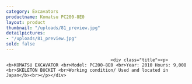 ```yaml
---
category: Excavators
productname: Komatsu PC200-8E0
layout: product
thumbnail: "/uploads/81_preview.jpg"
detailpictures:
- "/uploads/81_preview.jpg"
sold: false
---
```


                                            <div class="title"><p><b>KOMATSU EXCAVATOR <br>Model: PC200-8E0 <br>Year: 2010 Hours: 9,008 <br>SKELETON BUCKET <br>Working condition/ Used and located in Japan</b><br></p></div>

